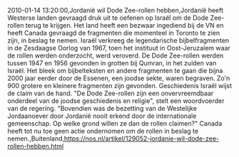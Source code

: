 2010-01-14 13:20:00,Jordanië wil Dode Zee-rollen hebben,Jordanië heeft Westerse landen gevraagd druk uit te oefenen op Israël om de Dode Zee-rollen terug te krijgen. Het land heeft een bezwaar ingediend bij de VN en heeft Canada gevraagd de fragmenten die momenteel in Toronto te zien zijn, in beslag te nemen. Israël verkreeg de legendarische bijbelfragmenten in de Zesdaagse Oorlog van 1967, toen het instituut in Oost-Jeruzalem waar de rollen werden onderzocht, werd veroverd. De Dode Zee-rollen werden tussen 1947 en 1956 gevonden in grotten bij Qumran, in het zuiden van Israël. Het bleek om bijbelteksten en andere fragmenten te gaan die bijna 2000 jaar eerder door de Essenen, een joodse sekte, waren begraven. Zo'n 900 grotere en kleinere fragmenten zijn gevonden. Geschiedenis Israël wijst de claim van de hand. "De Dode Zee-rollen zijn een onvervreemdbaar onderdeel van de joodse geschiedenis en religie", stelt een woordvoerder van de regering. "Bovendien was de bezetting van de Westelijke Jordaanoever door Jordanië nooit erkend door de internationale gemeenschap. Op welke grond willen ze dan de rollen claimen?" Canada heeft tot nu toe geen actie ondernomen om de rollen in beslag te nemen.,Buitenland,https://nos.nl/artikel/129052-jordanie-wil-dode-zee-rollen-hebben.html